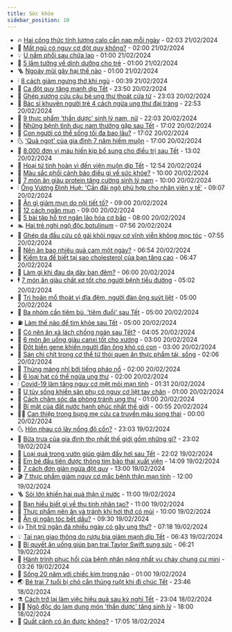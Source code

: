 ```yaml
---
title: Sức khỏe
sidebar_position: 10
---
```


<!-- vnexpress-suc-khoe:START -->
- 🔥 [Hai công thức tính lượng calo cần nạp mỗi ngày](https://vnexpress.net/hai-cong-thuc-tinh-luong-calo-can-nap-moi-ngay-4713180.html) - 02:03 21/02/2024
- 🥰 [Mất ngủ có nguy cơ đột quỵ không?](https://vnexpress.net/mat-ngu-co-nguy-co-dot-quy-khong-4713498.html) - 02:00 21/02/2024
- 💡 [U nấm phổi sau chữa lao](https://vnexpress.net/u-nam-phoi-sau-chua-lao-4713499.html) - 01:00 21/02/2024
- 🤗 [5 lầm tưởng về dinh dưỡng cho trẻ](https://vnexpress.net/5-lam-tuong-ve-dinh-duong-cho-tre-4713274.html) - 01:00 21/02/2024
- 🪜 [Ngoáy mũi gây hại thế nào](https://vnexpress.net/ngoay-mui-gay-hai-the-nao-4713184.html) - 01:00 21/02/2024
- 🕯 [8 cách giảm ngưng thở khi ngủ](https://vnexpress.net/8-cach-giam-ngung-tho-khi-ngu-4713370.html) - 00:39 21/02/2024
- 🤭 [Ca đột quỵ tăng mạnh dịp Tết](https://vnexpress.net/ca-dot-quy-tang-manh-dip-tet-4713278.html) - 23:50 20/02/2024
- 👀 [Ghép xương cứu cậu bé ung thư thoát cửa tử](https://vnexpress.net/ghep-xuong-cuu-cau-be-ung-thu-thoat-cua-tu-4712733.html) - 23:03 20/02/2024
- 🌋 [Bác sĩ khuyên người trẻ 4 cách ngừa ung thư đại tràng](https://vnexpress.net/bac-si-khuyen-nguoi-tre-4-cach-ngua-ung-thu-dai-trang-4713376.html) - 22:53 20/02/2024
- 🫶 [9 thực phẩm &#39;thần dược&#39; sinh lý nam, nữ](https://vnexpress.net/9-thuc-pham-than-duoc-sinh-ly-nam-nu-4713223.html) - 22:03 20/02/2024
- 🦆 [Những bệnh tình dục nam thường gặp sau Tết](https://vnexpress.net/nhung-benh-tinh-duc-nam-thuong-gap-sau-tet-4713262.html) - 17:02 20/02/2024
- 🚀 [Con người có thể sống tối đa bao lâu?](https://vnexpress.net/con-nguoi-co-the-song-toi-da-bao-lau-4713253.html) - 17:02 20/02/2024
- 🌜 [&#39;Quả ngọt&#39; của gia đình 7 năm hiếm muộn](https://vnexpress.net/qua-ngot-cua-gia-dinh-7-nam-hiem-muon-4713331.html) - 17:00 20/02/2024
- 🧰 [8.000 đơn vị máu hiến kịp bổ sung cho điều trị sau Tết](https://vnexpress.net/8-000-don-vi-mau-hien-kip-bo-sung-cho-dieu-tri-sau-tet-4713481.html) - 13:02 20/02/2024
- 💫 [Hoại tử tinh hoàn vì đến viện muộn dịp Tết](https://vnexpress.net/hoai-tu-tinh-hoan-vi-den-vien-muon-dip-tet-4713266.html) - 12:54 20/02/2024
- 🌝 [Màu sắc phổi cảnh báo điều gì về sức khỏe?](https://vnexpress.net/mau-sac-phoi-canh-bao-dieu-gi-ve-suc-khoe-4713388.html) - 10:00 20/02/2024
- 🗽 [7 món ăn giàu protein tăng cường sinh lý nam](https://vnexpress.net/7-mon-an-giau-protein-tang-cuong-sinh-ly-nam-4713361.html) - 10:00 20/02/2024
- 🕯 [Ông Vương Đình Huệ: &#39;Cần đãi ngộ phù hợp cho nhân viên y tế&#39;](https://vnexpress.net/ong-vuong-dinh-hue-can-dai-ngo-phu-hop-cho-nhan-vien-y-te-4713403.html) - 09:07 20/02/2024
- 🦅 [Ăn gì giảm mụn do nội tiết tố?](https://vnexpress.net/an-gi-giam-mun-do-noi-tiet-to-4713290.html) - 09:00 20/02/2024
- 🦆 [12 cách ngăn mụn](https://vnexpress.net/12-cach-ngan-mun-4713256.html) - 09:00 20/02/2024
- 🎊 [5 bài tập hỗ trợ ngăn lão hóa cơ bắp](https://vnexpress.net/5-bai-tap-ho-tro-ngan-lao-hoa-co-bap-4713327.html) - 08:00 20/02/2024
- 🏊 [Hai trẻ nghi ngộ độc botulinum](https://vnexpress.net/hai-tre-nghi-ngo-doc-botulinum-4713091.html) - 07:56 20/02/2024
- 📝 [Ghép da đầu cứu cô gái khỏi nguy cơ vĩnh viễn không mọc tóc](https://vnexpress.net/ghep-da-dau-cuu-co-gai-khoi-nguy-co-vinh-vien-khong-moc-toc-4713276.html) - 07:55 20/02/2024
- 💯 [Nên ăn bao nhiêu quả cam một ngày?](https://vnexpress.net/nen-bo-sung-bao-nhieu-qua-cam-mot-ngay-4713035.html) - 06:54 20/02/2024
- 🌊 [Kiểm tra để biết tại sao cholesterol của bạn tăng cao](https://vnexpress.net/kiem-tra-de-biet-tai-sao-cholesterol-cua-ban-tang-cao-4713057.html) - 06:47 20/02/2024
- 🚀 [Làm gì khi đau dạ dày ban đêm?](https://vnexpress.net/lam-gi-khi-dau-da-day-ban-dem-4713242.html) - 06:00 20/02/2024
- 🕴 [7 món ăn giàu chất xơ tốt cho người bệnh tiểu đường](https://vnexpress.net/7-mon-an-giau-chat-xo-tot-cho-nguoi-benh-tieu-duong-4713079.html) - 05:02 20/02/2024
- 🗽 [Trì hoãn mổ thoát vị đĩa đệm, người đàn ông suýt liệt](https://vnexpress.net/tri-hoan-mo-thoat-vi-dia-dem-nguoi-dan-ong-suyt-liet-4713313.html) - 05:00 20/02/2024
- 🎡 [Ba nhóm cần tiêm bù, &#39;tiêm đuổi&#39; sau Tết](https://vnexpress.net/ba-nhom-can-tiem-bu-tiem-duoi-sau-tet-4713246.html) - 05:00 20/02/2024
- ⛽️ [Làm thế nào để tim khỏe sau Tết](https://vnexpress.net/lam-the-nao-de-tim-khoe-sau-tet-4713200.html) - 05:00 20/02/2024
- 🦆 [Có nên ăn xà lách chống ngán sau Tết?](https://vnexpress.net/co-nen-an-xa-lach-chong-ngan-sau-tet-4712823.html) - 04:05 20/02/2024
- 🤩 [6 món ăn uống giàu canxi tốt cho xương](https://vnexpress.net/6-mon-an-uong-giau-canxi-tot-cho-xuong-4713055.html) - 03:00 20/02/2024
- 🦒 [Đột biến gene khiến người đàn ông khó có con](https://vnexpress.net/dot-bien-gene-khien-nguoi-dan-ong-kho-co-con-4713010.html) - 03:00 20/02/2024
- 💫 [Sán chi chít trong cơ thể từ thói quen ăn thực phẩm tái, sống](https://vnexpress.net/san-chi-chit-trong-co-the-tu-thoi-quen-an-thuc-pham-tai-song-4713158.html) - 02:06 20/02/2024
- 🐘 [Thủng màng nhĩ bởi tiếng pháo nổ](https://vnexpress.net/thung-mang-nhi-boi-tieng-phao-no-4713105.html) - 02:00 20/02/2024
- 🚀 [6 loại hạt có thể ngừa ung thư](https://vnexpress.net/6-loai-hat-co-the-ngua-ung-thu-4713053.html) - 02:00 20/02/2024
- 🕯 [Covid-19 làm tăng nguy cơ mệt mỏi mạn tính](https://vnexpress.net/covid-19-lam-tang-nguy-co-met-moi-man-tinh-4713217.html) - 01:31 20/02/2024
- 🦏 [U tủy sống khiến sản phụ có nguy cơ liệt tay chân](https://vnexpress.net/u-tuy-song-khien-san-phu-co-nguy-co-liet-tay-chan-4713102.html) - 01:00 20/02/2024
- 🦄 [Cách chăm sóc da phòng tránh ung thư](https://vnexpress.net/cach-cham-soc-da-phong-tranh-ung-thu-4712802.html) - 01:00 20/02/2024
- 🦒 [Bí mật của đất nước hạnh phúc nhất thế giới](https://vnexpress.net/bi-mat-cua-dat-nuoc-hanh-phuc-nhat-the-gioi-4713117.html) - 00:55 20/02/2024
- 👨‍🏫 [Can thiệp trong bụng mẹ cứu ca truyền máu song thai](https://vnexpress.net/can-thiep-trong-bung-me-cuu-ca-truyen-mau-song-thai-4712854.html) - 00:00 20/02/2024
- 🌜 [Hôn nhau có lây nồng độ cồn?](https://vnexpress.net/hon-nhau-co-lay-nong-do-con-4712757.html) - 23:03 19/02/2024
- 🚀 [Bữa trưa của gia đình thọ nhất thế giới gồm những gì?](https://vnexpress.net/bua-trua-cua-gia-dinh-tho-nhat-the-gioi-gom-nhung-gi-4712921.html) - 23:02 19/02/2024
- 💃 [Loại quả trong vườn giúp giảm đầy hơi sau Tết](https://vnexpress.net/loai-qua-trong-vuon-giup-giam-day-hoi-sau-tet-4712782.html) - 22:02 19/02/2024
- 💯 [Em bé đầu tiên được thông tim bào thai xuất viện](https://vnexpress.net/em-be-dau-tien-duoc-thong-tim-bao-thai-xuat-vien-4713084.html) - 14:09 19/02/2024
- 🤔 [7 cách đơn giản ngừa đột quỵ](https://vnexpress.net/7-cach-don-gian-ngua-dot-quy-4712912.html) - 13:00 19/02/2024
- 🎬 [7 thực phẩm giảm nguy cơ mắc bệnh thận mạn tính](https://vnexpress.net/7-thuc-pham-giam-nguy-co-mac-benh-than-man-tinh-4713046.html) - 12:00 19/02/2024
- 🪜 [Sỏi lớn khiến hai quả thận ứ nước](https://vnexpress.net/soi-lon-khien-hai-qua-than-u-nuoc-4713003.html) - 11:00 19/02/2024
- 🦣 [Bạn hiểu biết gì về thụ tinh nhân tạo?](https://vnexpress.net/ban-hieu-biet-gi-ve-thu-tinh-nhan-tao-4712989.html) - 11:00 19/02/2024
- 🧐 [Thực phẩm nên ăn và tránh khi hơi thở có mùi](https://vnexpress.net/thuc-pham-nen-an-va-tranh-khi-hoi-tho-co-mui-4712839.html) - 10:00 19/02/2024
- 🤡 [Ăn gì ngăn tóc bết dầu?](https://vnexpress.net/an-gi-ngan-toc-bet-dau-4712915.html) - 09:30 19/02/2024
- 👍 [Thịt trữ ngăn đá nhiều ngày có gây ung thư?](https://vnexpress.net/thit-tru-ngan-da-nhieu-ngay-co-gay-ung-thu-4712836.html) - 07:18 19/02/2024
- 💡 [Tai nạn giao thông do rượu bia giảm mạnh dịp Tết](https://vnexpress.net/tai-nan-giao-thong-do-ruou-bia-giam-manh-dip-tet-4712888.html) - 06:43 19/02/2024
- 💯 [Bí quyết ăn uống giúp bạn trai Taylor Swift sung sức](https://vnexpress.net/bi-quyet-an-uong-giup-ban-trai-taylor-swift-sung-suc-4712858.html) - 06:21 19/02/2024
- 🧠 [Hành trình phục hồi của bệnh nhân nặng nhất vụ cháy chung cư mini](https://vnexpress.net/hanh-trinh-phuc-hoi-cua-benh-nhan-nang-nhat-vu-chay-chung-cu-mini-4711685.html) - 03:26 19/02/2024
- 🎡 [Sống 20 năm với chiếc kim trong não](https://vnexpress.net/song-20-nam-voi-chiec-kim-trong-nao-4712773.html) - 01:00 19/02/2024
- 🌏 [Bé trai 7 tuổi bị chó cắn thủng ruột khi đi chúc Tết](https://vnexpress.net/be-trai-7-tuoi-bi-cho-can-thung-ruot-khi-di-chuc-tet-4712650.html) - 23:46 18/02/2024
- ⚗️ [Cách trở lại làm việc hiệu quả sau kỳ nghỉ Tết](https://vnexpress.net/cach-tro-lai-lam-viec-hieu-qua-sau-ky-nghi-tet-4712621.html) - 23:04 18/02/2024
- 👨‍🏫 [Ngộ độc do lạm dụng món &#39;thần dược&#39; tăng sinh lý](https://vnexpress.net/ngo-doc-do-lam-dung-mon-than-duoc-tang-sinh-ly-4712605.html) - 18:00 18/02/2024
- 🤖 [Quất cảnh có ăn được không?](https://vnexpress.net/quat-canh-co-an-duoc-khong-4712595.html) - 17:05 18/02/2024<!-- vnexpress-suc-khoe:END -->
